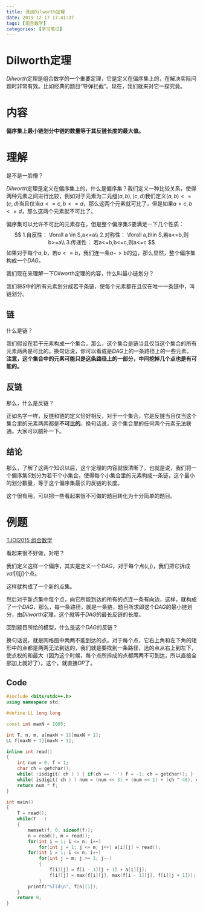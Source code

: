 ```yaml
---
title: 浅谈Dilworth定理
date: 2019-12-17 17:41:37
tags: [组合数学]
categories: [学习笔记]
---
```


# Dilworth定理

$Dilworth$定理是组合数学的一个重要定理，它是定义在偏序集上的，在解决实际问题时非常有效。比如经典的题目“导弹拦截”。现在，我们就来对它一探究竟。

# 内容

**偏序集上最小链划分中链的数量等于其反链长度的最大值。**

<!--more-->

# 理解

是不是一脸懵？

$Dilworth$定理是定义在偏序集上的，什么是偏序集？我们定义一种比较关系，使得两种元素之间进行比较，例如对于元素为二元组$(a,b),(c,d)$我们定义$(a,b)<=(c,d)$当且仅当$a<=c,b<=d$，那么这两个元素就可比了，但是如果$a>c,b<=d$，那么这两个元素就不可比了。

偏序集可以允许不可比的元素存在，但是整个偏序集$S$要满足一下几个性质：
$$
1.自反性： \forall a \in S,a<=a\\
2.对称性： \forall a,b\in S,若a<=b,则b>=a\\
3.传递性： 若a<=b,b<=c,则a<=c
$$
如果对于每个$a,b$，若$a<=b$，我们连一条$a->b$的边，那么显然，整个偏序集构成一个$DAG$。

我们现在来理解一下$Dilworth$定理的内容，什么叫最小链划分？

我们将$S$中的所有元素划分成若干条链，使每个元素都在且仅在唯一一条链中，叫链划分。

## 链

什么是链？

我们假设在若干元素构成一个集合，那么，这个集合是链当且仅当这个集合的所有元素两两是可比的。换句话说，你可以看成是$DAG$上的一条路径上的一些元素，**注意，这个集合中的元素可能只是这条路径上的一部分，中间挖掉几个点也是有可能的。**

## 反链

那么，什么是反链？

正如名字一样，反链和链的定义恰好相反，对于一个集合，它是反链当且仅当这个集合里的元素两两都是**不可比的**。换句话说，这个集合里的任何两个元素无法联通。大家可以脑补一下。

## 结论

那么，了解了这两个知识以后，这个定理的内容就很清晰了，也就是说，我们将一个偏序集$S$划分为若干个小集合，使得每个小集合里的元素构成一条链，这个最小的划分数量，等于这个偏序集最长的反链的长度。

这个很有用，可以把一些看起来很不可做的题目转化为十分简单的题目。

# 例题

[TJOI2015 组合数学](http://www.lydsy.com/JudgeOnline/problem.php?id=3997)

看起来很不好做，对吧？

我们定义这样一个偏序，其实是定义一个$DAG$，对于每个点$(i,j)$，我们把它拆成$val[i][j]$个点。

这样就构成了一个新的点集。

然后对于新点集中每个点，向它所能到达的所有的点连一条有向边，这样，就构成了一个$DAG$，那么，每一条路径，就是一条链，题目所求即这个$DAG$的最小链划分，由$Dilworth$定理，这个就等于$DAG$的最长反链的长度。

回到题目所给的模型，什么是这个$DAG$的反链？

换句话说，就是网格图中两两不能到达的点。对于每个点，它右上角和左下角的矩形中的点都是两两无法到达的，我们就是要找到一条路径，选的点从右上到左下，使点权的和最大（因为这个时候，每个点所拆成的点都两两不可到达，所以直接全部加上就好了）。这个，就直接$DP$了。

## Code

```c++
#include <bits/stdc++.h>
using namespace std;

#define LL long long

const int maxN = 1005;

int T, n, m, a[maxN + 1][maxN + 1];
LL f[maxN + 1][maxN + 1];

inline int read()
{
	int num = 0, f = 1;
	char ch = getchar();
	while( !isdigit( ch ) ) { if(ch == '-') f = -1; ch = getchar(); }
	while( isdigit( ch ) ) num = (num << 3) + (num << 1) + (ch ^ 48), ch = getchar();
	return num * f;
}

int main()
{
	T = read();
	while(T --)
	{
		memset(f, 0, sizeof(f));
		n = read(), m = read();
		for(int i = 1; i <= n; i++)
			for(int j = 1; j <= m; j++) a[i][j] = read();
		for(int i = 1; i <= n; i++)
			for(int j = m; j >= 1; j--)
			{
				f[i][j] = f[i - 1][j + 1] + a[i][j];
				f[i][j] = max(f[i][j], max(f[i - 1][j], f[i][j + 1]));
			}
		printf("%lld\n", f[n][1]);
	}
	return 0;
}
```

